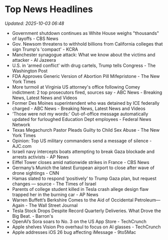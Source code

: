 # Top News Headlines

_Updated: 2025-10-03 06:48_

- Government shutdown continues as White House weighs "thousands" of layoffs - CBS News
- Gov. Newsom threatens to withhold billions from California colleges that sign Trump's 'compact' - KCRA
- Manchester synagogue attack: What we know about the victims and attacker - Al Jazeera
- U.S. in ‘armed conflict’ with drug cartels, Trump tells Congress - The Washington Post
- FDA Approves Generic Version of Abortion Pill Mifepristone - The New York Times
- More turmoil at Virginia US attorney's office following Comey indictment: 2 top prosecutors fired, sources say - ABC News - Breaking News, Latest News and Videos
- Former Des Moines superintendent who was detained by ICE federally charged - ABC News - Breaking News, Latest News and Videos
- ‘Those were not my words:’ Out-of-office message automatically updated for furloughed Education Dept employees - Federal News Network
- Texas Megachurch Pastor Pleads Guilty to Child Sex Abuse - The New York Times
- Opinion: Top US military commanders send a message of silence - AJC.com
- Israeli navy intercepts boats attempting to break Gaza blockade and arrests activists - AP News
- Eiffel Tower closes amid nationwide strikes in France - CBS News
- Germany’s Munich the latest European airport to close after wave of drone sightings - CNN
- Hamas slated to respond ‘positively’ to Trump Gaza plan, but request changes — source - The Times of Israel
- Parents of college student killed in Tesla crash allege design flaw trapped her in the burning car - AP News
- Warren Buffett’s Berkshire Comes to the Aid of Occidental Petroleum—Again - The Wall Street Journal
- Tesla Stock Drops Despite Record Quarterly Deliveries. What Drove the Big Beat. - Barron's
- OpenAI’s Sora soars to No. 3 on the US App Store - TechCrunch
- Apple shelves Vision Pro overhaul to focus on AI glasses - TechCrunch
- Apple addresses iOS 26 bug affecting iMessage - 9to5Mac